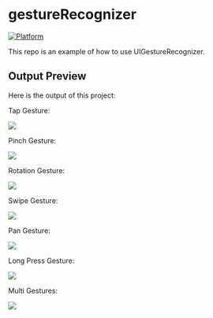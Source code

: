 # gestureRecognizer

[![Platform](https://img.shields.io/cocoapods/p/DFContinuousForceTouchGestureRecognizer.svg?style=flat)]()

This repo is an example of how to use UIGestureRecognizer.

## Output Preview
Here is the output of this project:

Tap Gesture:

![](http://luthfifr.com/buku_ios_101/gif/gestureRecognizer/tap.gif)

Pinch Gesture:

![](http://luthfifr.com/buku_ios_101/gif/gestureRecognizer/pinch.gif)

Rotation Gesture:

![](http://luthfifr.com/buku_ios_101/gif/gestureRecognizer/rotate.gif)

Swipe Gesture:

![](http://luthfifr.com/buku_ios_101/gif/gestureRecognizer/swipe.gif)

Pan Gesture:

![](http://luthfifr.com/buku_ios_101/gif/gestureRecognizer/pan.gif)

Long Press Gesture:

![](http://luthfifr.com/buku_ios_101/gif/gestureRecognizer/longPress.gif)

Multi Gestures:

![](http://luthfifr.com/buku_ios_101/gif/gestureRecognizer/multiGesture.gif)
